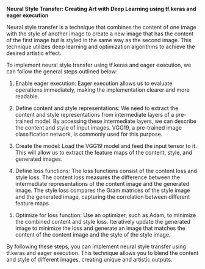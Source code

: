 **Neural Style Transfer: Creating Art with Deep Learning using tf.keras and eager execution**

Neural style transfer is a technique that combines the content of one image with the style of another image to create a new image that has the content of the first image but is styled in the same way as the second image. This technique utilizes deep learning and optimization algorithms to achieve the desired artistic effect.

To implement neural style transfer using tf.keras and eager execution, we can follow the general steps outlined below:

1. Enable eager execution: Eager execution allows us to evaluate operations immediately, making the implementation clearer and more readable.

2. Define content and style representations: We need to extract the content and style representations from intermediate layers of a pre-trained model. By accessing these intermediate layers, we can describe the content and style of input images. VGG19, a pre-trained image classification network, is commonly used for this purpose.

3. Create the model: Load the VGG19 model and feed the input tensor to it. This will allow us to extract the feature maps of the content, style, and generated images.

4. Define loss functions: The loss functions consist of the content loss and style loss. The content loss measures the difference between the intermediate representations of the content image and the generated image. The style loss compares the Gram matrices of the style image and the generated image, capturing the correlation between different feature maps.

5. Optimize for loss function: Use an optimizer, such as Adam, to minimize the combined content and style loss. Iteratively update the generated image to minimize the loss and generate an image that matches the content of the content image and the style of the style image.

By following these steps, you can implement neural style transfer using tf.keras and eager execution. This technique allows you to blend the content and style of different images, creating unique and artistic outputs.
